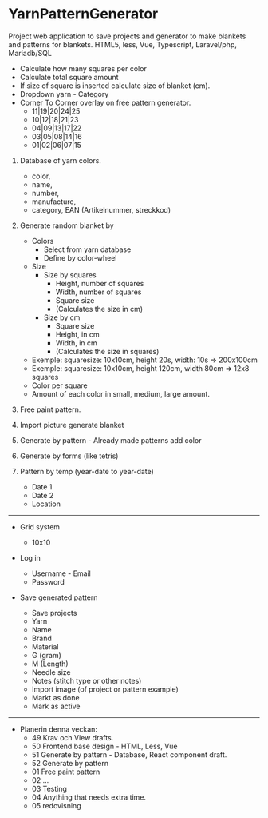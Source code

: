 # YarnPatternGenerator

Project web application to save projects and generator to make blankets and patterns for blankets.
 HTML5, less, Vue, Typescript, Laravel/php, Mariadb/SQL

- Calculate how many squares per color
- Calculate total square amount
- If size of square is inserted calculate size of blanket (cm).
- Dropdown yarn - Category
- Corner To Corner overlay on free pattern generator.
	- 11|19|20|24|25
	- 10|12|18|21|23
	- 04|09|13|17|22
	- 03|05|08|14|16
	- 01|02|06|07|15

1. Database of yarn colors.
    - color, 
    - name, 
    - number, 
    - manufacture, 
    - category, EAN (Artikelnummer, streckkod)

2. Generate random blanket by
    - Colors
        - Select from yarn database
        - Define by color-wheel
    - Size
        - Size by squares
            - Height, number of squares
            - Width, number of squares
            - Square size
            - (Calculates the size in cm)
        - Size by cm
            - Square size
            - Height, in cm
            - Width, in cm
            - (Calculates the size in squares)
    - Exemple: squaresize: 10x10cm, height 20s, width: 10s => 200x100cm
    - Exemple: squaresize: 10x10cm, height 120cm, width 80cm => 12x8 squares
    - Color per square
    - Amount of each color in small, medium, large amount.

3. Free paint pattern.
4. Import picture generate blanket
5. Generate by pattern - Already made patterns add color
6. Generate by forms (like tetris)
7. Pattern by temp (year-date to year-date)
    - Date 1
    - Date 2
    - Location

---------------------

* Grid system
	- 10x10

* Log in
	- Username - Email
	- Password

* Save generated pattern
	- Save projects
	- Yarn
	- Name
	- Brand
	- Material
	- G (gram)
	- M (Length)
	- Needle size
	- Notes (stitch type or other notes)
	- Import image (of project or pattern example)
	- Markt as done
	- Mark as active

---------------------------------------------------------

* Planerin denna veckan:
	- 49 Krav och View drafts.
	- 50 Frontend base design - HTML, Less, Vue
	- 51 Generate by pattern - Database, React component draft.
	- 52 Generate by pattern
	- 01 Free paint pattern
	- 02 ...
	- 03 Testing
	- 04 Anything that needs extra time.
	- 05 redovisning
